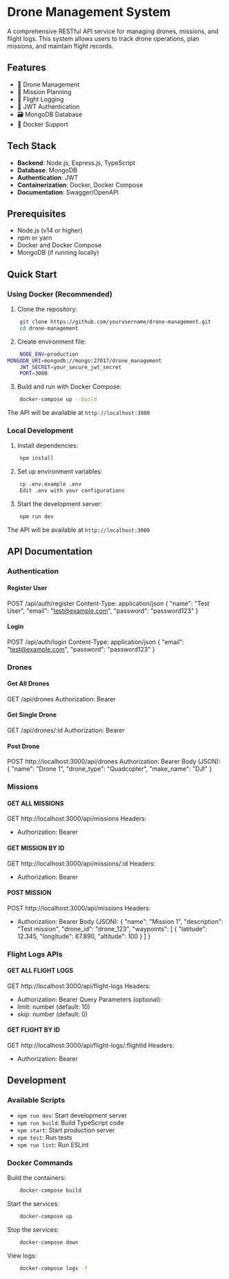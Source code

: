 # Drone Management System

A comprehensive RESTful API service for managing drones, missions, and flight logs. This system allows users to track drone operations, plan missions, and maintain flight records.

## Features

- 🚁 Drone Management
- 🎯 Mission Planning
- 📝 Flight Logging
- 🔐 JWT Authentication
- 🗃️ MongoDB Database
- 🐳 Docker Support

## Tech Stack

- **Backend**: Node.js, Express.js, TypeScript
- **Database**: MongoDB
- **Authentication**: JWT
- **Containerization**: Docker, Docker Compose
- **Documentation**: Swagger/OpenAPI

## Prerequisites

- Node.js (v14 or higher)
- npm or yarn
- Docker and Docker Compose
- MongoDB (if running locally)

## Quick Start

### Using Docker (Recommended)

1. Clone the repository:
```bash
    git clone https://github.com/yourusername/drone-management.git
    cd drone-management
```

2. Create environment file:
```bash
    NODE_ENV=production
MONGODB_URI=mongodb://mongo:27017/drone_management
    JWT_SECRET=your_secure_jwt_secret
    PORT=3000
```


3. Build and run with Docker Compose:
```bash
    docker-compose up --build
```


The API will be available at `http://localhost:3000`

### Local Development

1. Install dependencies:
```bash
    npm install
```

2. Set up environment variables:
```bash
    cp .env.example .env
    Edit .env with your configurations
```



3. Start the development server:
```bash
    npm run dev
```

The API will be available at `http://localhost:3000`


## API Documentation

### Authentication

#### Register User

POST /api/auth/register
Content-Type: application/json
{
"name": "Test User",
"email": "test@example.com",
"password": "password123"
}


#### Login

POST /api/auth/login
Content-Type: application/json
{
"email": "test@example.com",
"password": "password123"
}



### Drones

#### Get All Drones

GET /api/drones
Authorization: Bearer <token>


#### Get Single Drone

GET /api/drones/:id
Authorization: Bearer <token>

#### Post Drone

POST http://localhost:3000/api/drones
Authorization: Bearer <token>
Body (JSON):
{
    "name": "Drone 1",
    "drone_type": "Quadcopter",
    "make_name": "DJI"
}


### Missions

#### GET ALL MISSIONS

GET http://localhost:3000/api/missions
Headers: 
- Authorization: Bearer <token>

#### GET MISSION BY ID

GET http://localhost:3000/api/missions/:id
Headers: 
- Authorization: Bearer <token>

#### POST MISSION

POST http://localhost:3000/api/missions
Headers: 
- Authorization: Bearer <token>
Body (JSON):
{
    "name": "Mission 1",
    "description": "Test mission",
    "drone_id": "drone_123",
    "waypoints": [
        {
            "latitude": 12.345,
            "longitude": 67.890,
            "altitude": 100
        }
    ]
}


### Flight Logs APIs

#### GET ALL FLIGHT LOGS

GET http://localhost:3000/api/flight-logs
Headers: 
- Authorization: Bearer <token>
Query Parameters (optional):
- limit: number (default: 10)
- skip: number (default: 0)

#### GET FLIGHT BY ID

GET http://localhost:3000/api/flight-logs/:flightId
Headers: 
- Authorization: Bearer <token>




## Development

### Available Scripts

- `npm run dev`: Start development server
- `npm run build`: Build TypeScript code
- `npm start`: Start production server
- `npm test`: Run tests
- `npm run lint`: Run ESLint

### Docker Commands

Build the containers:
```bash
    docker-compose build
```

Start the services:
```bash
    docker-compose up
```

Stop the services:
```bash
    docker-compose down
```


View logs:
```bash
    docker-compose logs -f
```


